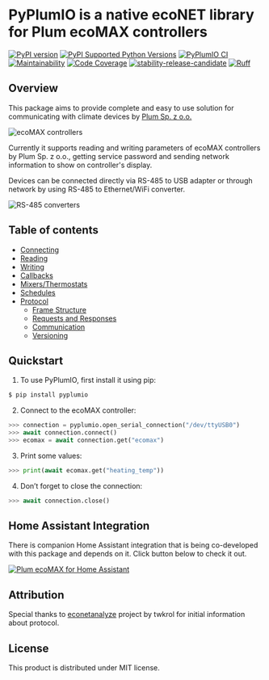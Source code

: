 # PyPlumIO is a native ecoNET library for Plum ecoMAX controllers

[![PyPI version](https://badge.fury.io/py/PyPlumIO.svg)](https://badge.fury.io/py/PyPlumIO)
[![PyPI Supported Python Versions](https://img.shields.io/pypi/pyversions/pyplumio.svg)](https://pypi.python.org/pypi/pyplumio/)
[![PyPlumIO CI](https://github.com/denpamusic/PyPlumIO/actions/workflows/ci.yml/badge.svg)](https://github.com/denpamusic/PyPlumIO/actions/workflows/ci.yml)
[![Maintainability](https://qlty.sh/badges/2455933c-6c18-45bc-a205-da5cc0b49d0b/maintainability.svg)](https://qlty.sh/gh/denpamusic/projects/PyPlumIO)
[![Code Coverage](https://qlty.sh/badges/2455933c-6c18-45bc-a205-da5cc0b49d0b/test_coverage.svg)](https://qlty.sh/gh/denpamusic/projects/PyPlumIO)
[![stability-release-candidate](https://img.shields.io/badge/stability-pre--release-48c9b0.svg)](https://guidelines.denpa.pro/stability#release-candidate)
[![Ruff](https://img.shields.io/endpoint?url=https://raw.githubusercontent.com/astral-sh/ruff/main/assets/badge/v2.json)](https://github.com/astral-sh/ruff)

## Overview

This package aims to provide complete and easy to use solution for
communicating with climate devices by [Plum Sp. z o.o.](https://www.plum.pl/)

![ecoMAX controllers](https://raw.githubusercontent.com/denpamusic/PyPlumIO/main/images/ecomax.png)

Currently it supports reading and writing parameters of ecoMAX controllers by
Plum Sp. z o.o., getting service password and sending network information to
show on controller's display.

Devices can be connected directly via RS-485 to USB adapter or
through network by using RS-485 to Ethernet/WiFi converter.

![RS-485 converters](https://raw.githubusercontent.com/denpamusic/PyPlumIO/main/images/rs485.png)

## Table of contents

- [Connecting](https://pyplumio.denpa.pro/connecting.html)
- [Reading](https://pyplumio.denpa.pro/reading.html)
- [Writing](https://pyplumio.denpa.pro/writing.html)
- [Callbacks](https://pyplumio.denpa.pro/callbacks.html)
- [Mixers/Thermostats](https://pyplumio.denpa.pro/mixers_thermostats.html)
- [Schedules](https://pyplumio.denpa.pro/schedules.html)
- [Protocol](https://pyplumio.denpa.pro/protocol.html)
  - [Frame Structure](https://pyplumio.denpa.pro/protocol.html#frame-structure)
  - [Requests and Responses](https://pyplumio.denpa.pro/protocol.html#requests-and-responses)
  - [Communication](https://pyplumio.denpa.pro/protocol.html#communication)
  - [Versioning](https://pyplumio.denpa.pro/protocol.html#versioning)

## Quickstart

1. To use PyPlumIO, first install it using pip:

```bash
$ pip install pyplumio
```

2. Connect to the ecoMAX controller:

```python
>>> connection = pyplumio.open_serial_connection("/dev/ttyUSB0")
>>> await connection.connect()
>>> ecomax = await connection.get("ecomax")
```

3. Print some values:

```python
>>> print(await ecomax.get("heating_temp"))
```

4. Don’t forget to close the connection:

```python
>>> await connection.close()
```

## Home Assistant Integration

There is companion Home Assistant integration that is being co-developed with
this package and depends on it. Click button below to check it out.

[![Plum ecoMAX for Home Assistant](https://img.shields.io/badge/Plum%20ecoMAX%20for%20Home%20Assistant-41bdf5)](https://github.com/denpamusic/homeassistant-plum-ecomax)

## Attribution

Special thanks to [econetanalyze](https://github.com/twkrol/econetanalyze)
project by twkrol for initial information about protocol.

## License

This product is distributed under MIT license.
